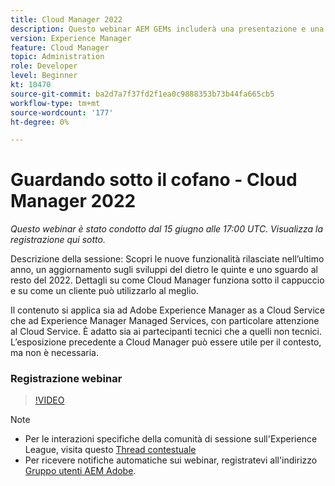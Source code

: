 ```yaml
---
title: Cloud Manager 2022
description: Questo webinar AEM GEMs includerà una presentazione e una demo sui seguenti argomenti:Esplora le nuove funzionalità rilasciate nell'ultimo anno, un aggiornamento sul dietro le quinte ... (Le descrizioni devono essere comprese tra 60 e 160 caratteri)
version: Experience Manager
feature: Cloud Manager
topic: Administration
role: Developer
level: Beginner
kt: 10470
source-git-commit: ba2d7a7f37fd2f1ea0c9888353b73b44fa665cb5
workflow-type: tm+mt
source-wordcount: '177'
ht-degree: 0%

---
```



# Guardando sotto il cofano - Cloud Manager 2022

*Questo webinar è stato condotto dal 15 giugno alle 17:00 UTC. Visualizza la registrazione qui sotto.*

Descrizione della sessione: Scopri le nuove funzionalità rilasciate nell’ultimo anno, un aggiornamento sugli sviluppi del dietro le quinte e uno sguardo al resto del 2022. Dettagli su come Cloud Manager funziona sotto il cappuccio e su come un cliente può utilizzarlo al meglio.  

Il contenuto si applica sia ad Adobe Experience Manager as a Cloud Service che ad Experience Manager Managed Services, con particolare attenzione al Cloud Service. È adatto sia ai partecipanti tecnici che a quelli non tecnici. L’esposizione precedente a Cloud Manager può essere utile per il contesto, ma non è necessaria.

### Registrazione webinar

>[!VIDEO](https://video.tv.adobe.com/v/343876)

>[!NOTE]
>
>* Per le interazioni specifiche della comunità di sessione sull&#39;Experience League, visita questo [Thread contestuale](https://adobe.ly/3O0rdzd)
>* Per ricevere notifiche automatiche sui webinar, registratevi all&#39;indirizzo [Gruppo utenti AEM Adobe](https://aem-augs.adobe.com/).

